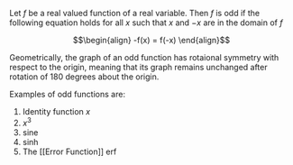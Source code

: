 Let $f$ be a real valued function of a real variable. Then $f$ is odd if the following equation holds for all $x$ such that $x$ and $-x$ are in the domain of $f$

$$\begin{align} -f(x) = f(-x) \end{align}$$

Geometrically, the graph of an odd function has rotaional symmetry with respect to the origin, meaning that its graph remains unchanged after rotation of 180 degrees about the origin.

Examples of odd functions are:

 1) Identity function $x$
 2) $x^3$
 3) sine
 4) sinh
 5) The [[Error Function]] $\text{erf}$